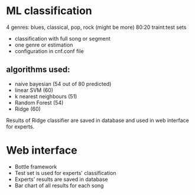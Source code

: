 # ML classification

4 genres: blues, classical, pop, rock (might be more)
80:20 traint:test sets

* classification with full song or segment
* one genre or estimation
* configuration in cnf.conf file

## algorithms used:
* naive bayesian (54 out of 80 predicted)
* linear SVM (60)
* k nearest neighbours (51)
* Random Forest (54)
* Ridge (60)

Results of Ridge classifier are saved in database and used in web interface for experts.


# Web interface
* Bottle framework
* Test set is used for experts' classification
* Experts' results are saved in database
* Bar chart of all results for each song

